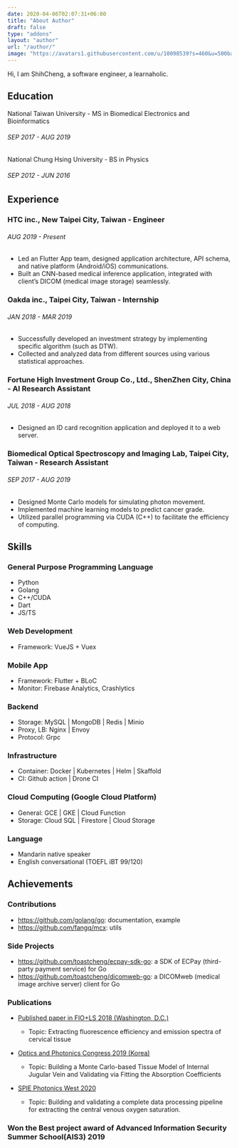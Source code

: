 ```yaml
---
date: 2020-04-06T02:07:31+06:00
title: "About Author"
draft: false
type: "addons"
layout: "author"
url: "/author/"
image: "https://avatars1.githubusercontent.com/u/10098539?s=460&u=500ba6c81b8dad7fa59e5221ae10df6e77529ccd&v=4"
---
```


Hi, I am ShihCheng, a software engineer, a learnaholic.

## Education
National Taiwan University - MS in Biomedical Electronics and Bioinformatics
###### SEP  2017 - AUG 2019

National Chung Hsing University - BS in Physics
###### SEP  2012 - JUN 2016

## Experience
### HTC inc., New Taipei City, Taiwan - Engineer
###### AUG 2019 - Present
- Led an Flutter App team, designed application architecture, API schema, and native platform (Android/iOS) communications.
- Built an CNN-based medical inference application, integrated with client’s DICOM (medical image storage) seamlessly.

### Oakda inc., Taipei City, Taiwan - Internship
###### JAN 2018 - MAR 2019
- Successfully developed an investment strategy by implementing specific algorithm (such as DTW).
- Collected and analyzed data from different sources using various statistical approaches. 

### Fortune High Investment Group Co., Ltd., ShenZhen City, China - AI Research Assistant
###### JUL 2018 - AUG 2018
- Designed an ID card recognition application and deployed it to a web server.

### Biomedical Optical Spectroscopy and Imaging Lab, Taipei City, Taiwan - Research Assistant
###### SEP 2017 - AUG 2019
- Designed Monte Carlo models for simulating photon movement.
- Implemented machine learning models to predict cancer grade.
- Utilized parallel programming via CUDA (C++)  to facilitate the efficiency of computing.

## Skills
### General Purpose Programming Language
- Python
- Golang
- C++/CUDA
- Dart
- JS/TS

### Web Development
- Framework: VueJS + Vuex

### Mobile App
- Framework: Flutter + BLoC
- Monitor:      	Firebase Analytics, Crashlytics

### Backend
- Storage:    	MySQL | MongoDB | Redis | Minio
- Proxy, LB: 	Nginx | Envoy
- Protocol:  	Grpc

### Infrastructure
- Container: Docker | Kubernetes | Helm | Skaffold 
- CI: 	    Github action | Drone CI

### Cloud Computing (Google Cloud Platform)
- General:  GCE | GKE | Cloud Function
- Storage:  Cloud SQL | Firestore | Cloud Storage

### Language
- Mandarin	native speaker 
- English 		conversational (TOEFL iBT 99/120)

## Achievements
### Contributions
- https://github.com/golang/go: documentation, example
- https://github.com/fangq/mcx: utils 

### Side Projects
- https://github.com/toastcheng/ecpay-sdk-go: a SDK of ECPay (third-party payment service) for Go
- https://github.com/toastcheng/dicomweb-go: a DICOMweb (medical image archive server) client for Go

### Publications
- [Published paper in FIO+LS 2018 (Washington, D.C.)](https://www.osapublishing.org/abstract.cfm?uri=LS-2018-JTu3A.107)
  - Topic: Extracting fluorescence efficiency and emission spectra of cervical tissue

- [Optics and Photonics Congress 2019 (Korea)](http://osk.or.kr/UploadData/Editor/Conference/201911/19651EA222E8451D8DEE85DDF6C7BD18.pdf)
  - Topic: Building a Monte Carlo-based Tissue Model of Internal Jugular Vein and
Validating via Fitting the Absorption Coefficients

- [SPIE Photonics West 2020](https://spie.org/PW20B/conferencedetails/biomedical-applications-light-scattering?SSO=1)
  - Topic: Building and validating a complete data processing pipeline for extracting the central venous oxygen saturation.

### Won the Best project award of Advanced Information Security Summer School(AIS3) 2019
